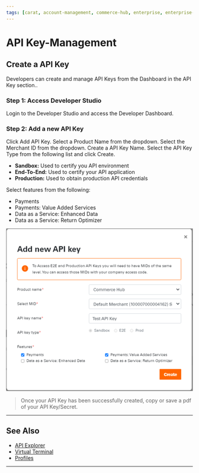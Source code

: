 ```yaml
---
tags: [carat, account-management, commerce-hub, enterprise, enterprise-portal,key-management, certification]
---
```



# API Key-Management


## Create a API Key

Developers can create and manage API Keys from the Dashboard in the API Key section..

### Step 1: Access Developer Studio

Login to the Developer Studio and access the Developer Dashboard. 

### Step 2: Add a new API Key

Click Add API Key. Select a Product Name from the dropdown. Select the Merchant ID from the dropdown. Create a API Key Name. Select the API Key Type from the following list and click Create.

- **Sandbox:** Used to certify you API environment
- **End-To-End:** Used to certify your API application
- **Production:** Used to obtain production API credentials

Select features from the following:

- Payments
- Payments: Value Added Services
- Data as a Service: Enhanced Data 
- Data as a Service: Return Optimizer


![API Key](../../../../assets/images/APIKEY.PNG)

<!-- theme: info -->
> Once your API Key has been successfully created, copy or save a pdf of your API Key/Secret.

---


## See Also

- [API Explorer](../api/?type=post&path=/payments/v1/charges)
- [Virtual Terminal](?path=docs/Online-Mobile-Digital/Virtual-Terminal/Virtual-Terminal.md)
- [Profiles](?path=docs/Resources/Guides/Enterprise-Portal/Profiles.md)

---
